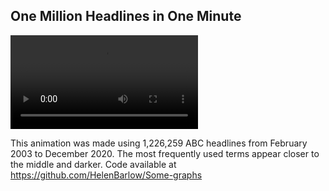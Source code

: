 ## One Million Headlines in One Minute

<html>
  <video src="https://user-images.githubusercontent.com/92626980/146306681-bf918bbf-9699-40a2-860f-9efa7ccd9db1.mp4" controls="controls" style="max-width: 500px;"> 
  </video>
</html>





This animation was made using 1,226,259 ABC headlines from February 2003 to December 2020.
The most frequently used terms appear closer to the middle and darker.
Code available at https://github.com/HelenBarlow/Some-graphs
